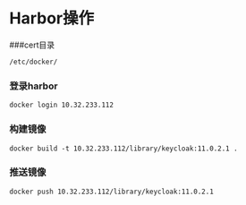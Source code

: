 # Harbor操作
###cert目录
```
/etc/docker/
```
### 登录harbor
```
docker login 10.32.233.112
```
### 构建镜像
```
docker build -t 10.32.233.112/library/keycloak:11.0.2.1 .
```
### 推送镜像
```
docker push 10.32.233.112/library/keycloak:11.0.2.1
```
